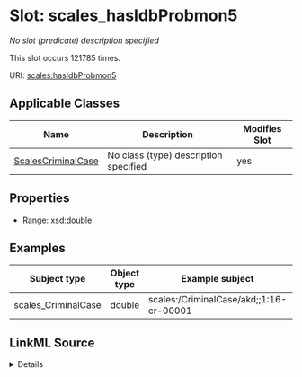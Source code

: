 

# Slot: scales_hasIdbProbmon5


_No slot (predicate) description specified_






This slot occurs 121785 times.


URI: [scales:hasIdbProbmon5](http://schemas.scales-okn.org/rdf/scales#hasIdbProbmon5)



<!-- no inheritance hierarchy -->





## Applicable Classes

| Name | Description | Modifies Slot |
| --- | --- | --- |
| [ScalesCriminalCase](../classes/ScalesCriminalCase.md) | No class (type) description specified |  yes  |







## Properties

* Range: [xsd:double](http://www.w3.org/2001/XMLSchema#double)






## Examples

| Subject type | Object type | Example subject | Example object | Occurrences |
| --- | --- | --- | --- | --- |
| scales_CriminalCase | double | scales:/CriminalCase/akd;;1:16-cr-00001 | -8.0 | 121785 |




## LinkML Source

<details>

```yaml
name: scales_hasIdbProbmon5
annotations:
  count:
    tag: count
    value: 121785
description: No slot (predicate) description specified
examples:
- object:
    example_object: '-8.0'
    example_object_type: double
    example_predicate: scales:hasIdbProbmon5
    example_subject: scales:/CriminalCase/akd;;1:16-cr-00001
    example_subject_type: scales_CriminalCase
from_schema: scales-kg
rank: 1000
slot_uri: scales:hasIdbProbmon5
alias: scales_hasIdbProbmon5
domain_of:
- scales_CriminalCase
range: double

```
</details>